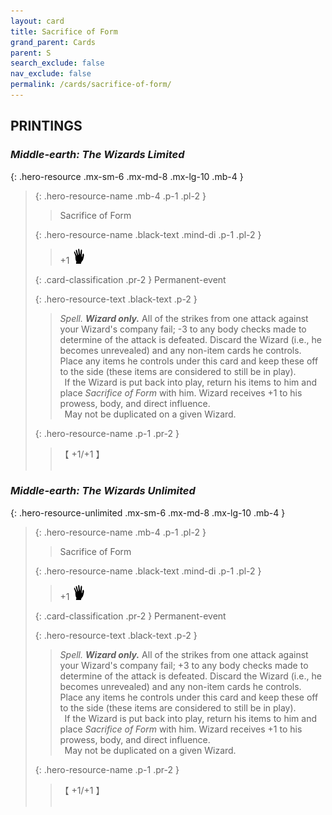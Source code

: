 ```yaml
---
layout: card
title: Sacrifice of Form
grand_parent: Cards
parent: S
search_exclude: false
nav_exclude: false
permalink: /cards/sacrifice-of-form/
---
```


## PRINTINGS


### _Middle-earth: The Wizards Limited_

{: .hero-resource .mx-sm-6 .mx-md-8 .mx-lg-10 .mb-4 }
> {: .hero-resource-name .mb-4 .p-1 .pl-2 }
> > <div class="card-mp"></div>
> > <div class="card-name">Sacrifice of Form</div>
>
> {: .hero-resource-name .black-text .mind-di .p-1 .pl-2 }
> > +1 ![](/assets/images/di.svg)
>
> {: .card-classification .pr-2 }
> Permanent-event
>
> {: .hero-resource-text .black-text .p-2 }
> > _Spell._ _**Wizard only.**_ All of the strikes from one attack against your Wizard's company fail; -3 to any body checks made to determine of the attack is defeated. Discard the Wizard (i.e., he becomes unrevealed) and any non-item cards he controls. Place any items he controls under this card and keep these off to the side (these items are considered to still be in play). <br>&ensp;If the Wizard is put back into play, return his items to him and place _Sacrifice of Form_ with him. Wizard receives +1 to his prowess, body, and direct influence. <br>&ensp;May not be duplicated on a given Wizard. 
> 
> {: .hero-resource-name .p-1 .pr-2 }
> > <div class="card-shield">【 +1/+1 】</div>
> > <div class="card-corruption">&nbsp;</div>

### _Middle-earth: The Wizards Unlimited_

{: .hero-resource-unlimited .mx-sm-6 .mx-md-8 .mx-lg-10 .mb-4 }
> {: .hero-resource-name .mb-4 .p-1 .pl-2 }
> > <div class="card-mp"></div>
> > <div class="card-name">Sacrifice of Form</div>
>
> {: .hero-resource-name .black-text .mind-di .p-1 .pl-2 }
> > +1 ![](/assets/images/di.svg)
>
> {: .card-classification .pr-2 }
> Permanent-event
>
> {: .hero-resource-text .black-text .p-2 }
> > _Spell._ _**Wizard only.**_ All of the strikes from one attack against your Wizard's company fail; +3 to any body checks made to determine of the attack is defeated. Discard the Wizard (i.e., he becomes unrevealed) and any non-item cards he controls. Place any items he controls under this card and keep these off to the side (these items are considered to still be in play). <br>&ensp;If the Wizard is put back into play, return his items to him and place _Sacrifice of Form_ with him. Wizard receives +1 to his prowess, body, and direct influence. <br>&ensp;May not be duplicated on a given Wizard. 
> 
> {: .hero-resource-name .p-1 .pr-2 }
> > <div class="card-shield">【 +1/+1 】</div>
> > <div class="card-corruption">&nbsp;</div>
